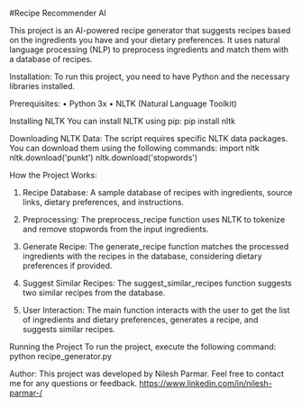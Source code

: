 #Recipe Recommender AI

This project is an AI-powered recipe generator that suggests recipes based on the ingredients you have and your dietary preferences. It uses natural language processing (NLP) to preprocess ingredients and match them with a database of recipes.

Installation:
To run this project, you need to have Python and the necessary libraries installed.

Prerequisites:
• Python 3x
• NLTK (Natural Language Toolkit)

Installing NLTK
You can install NLTK using pip:
    pip install nltk

Downloading NLTK Data:
The script requires specific NLTK data packages. You can download them using the following commands:
    import nltk
    nltk.download('punkt')
    nltk.download('stopwords')

How the Project Works:
1. Recipe Database: A sample database of recipes with ingredients, source links, dietary preferences, and instructions.

2. Preprocessing: The preprocess_recipe function uses NLTK to tokenize and remove stopwords from the input ingredients.

3. Generate Recipe: The generate_recipe function matches the processed ingredients with the recipes in the database, considering dietary preferences if provided.

4. Suggest Similar Recipes: The suggest_similar_recipes function suggests two similar recipes from the database.

5. User Interaction: The main function interacts with the user to get the list of ingredients and dietary preferences, generates a recipe, and suggests similar recipes.

Running the Project
To run the project, execute the following command:
    python recipe_generator.py

Author:
This project was developed by Nilesh Parmar. 
Feel free to contact me for any questions or feedback.
https://www.linkedin.com/in/nilesh-parmar-/

